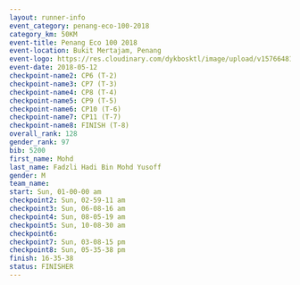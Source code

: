 ```yaml
--- 
layout: runner-info 
event_category: penang-eco-100-2018 
category_km: 50KM 
event-title: Penang Eco 100 2018 
event-location: Bukit Mertajam, Penang 
event-logo: https://res.cloudinary.com/dykbosktl/image/upload/v1576648106/Logo/Logo_lovxhg.jpg 
event-date: 2018-05-12 
checkpoint-name2: CP6 (T-2) 
checkpoint-name3: CP7 (T-3) 
checkpoint-name4: CP8 (T-4) 
checkpoint-name5: CP9 (T-5) 
checkpoint-name6: CP10 (T-6) 
checkpoint-name7: CP11 (T-7) 
checkpoint-name8: FINISH (T-8) 
overall_rank: 128
gender_rank: 97
bib: 5200
first_name: Mohd
last_name: Fadzli Hadi Bin Mohd Yusoff
gender: M
team_name: 
start: Sun, 01-00-00 am
checkpoint2: Sun, 02-59-11 am
checkpoint3: Sun, 06-08-16 am
checkpoint4: Sun, 08-05-19 am
checkpoint5: Sun, 10-08-30 am
checkpoint6: 
checkpoint7: Sun, 03-08-15 pm
checkpoint8: Sun, 05-35-38 pm
finish: 16-35-38
status: FINISHER
--- 
```

